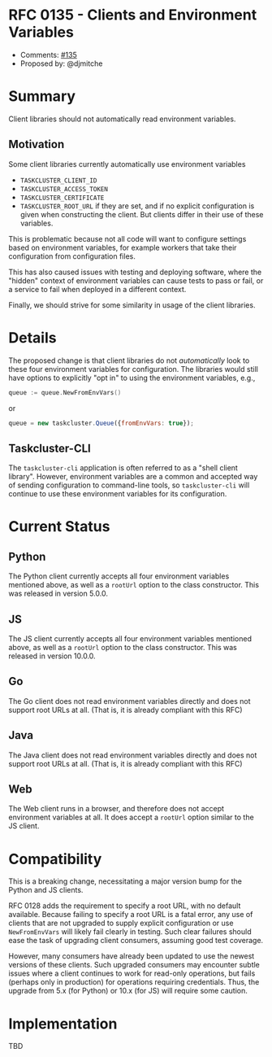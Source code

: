 # RFC 0135 - Clients and Environment Variables
* Comments: [#135](https://api.github.com/repos/taskcluster/taskcluster-rfcs/pulls/135)
* Proposed by: @djmitche

# Summary

Client libraries should not automatically read environment variables.

## Motivation

Some client libraries currently automatically use environment variables
 * `TASKCLUSTER_CLIENT_ID`
 * `TASKCLUSTER_ACCESS_TOKEN`
 * `TASKCLUSTER_CERTIFICATE`
 * `TASKCLUSTER_ROOT_URL`
if they are set, and if no explicit configuration is given when constructing the client.
But clients differ in their use of these variables.

This is problematic because not all code will want to configure settings based on
environment variables, for example workers that take their configuration from
configuration files.

This has also caused issues with testing and deploying software, where the
"hidden" context of environment variables can cause tests to pass or fail, or a
service to fail when deployed in a different context.

Finally, we should strive for some similarity in usage of the client libraries.

# Details

The proposed change is that client libraries do not *automatically* look to
these four environment variables for configuration.  The libraries would still have
options to explicitly "opt in" to using the environment variables, e.g.,

```go
queue := queue.NewFromEnvVars()
```

or

```js
queue = new taskcluster.Queue({fromEnvVars: true});
```

## Taskcluster-CLI

The `taskcluster-cli` application is often referred to as a "shell client library".
However, environment variables are a common and accepted way of sending configuration to command-line tools, so `taskcluster-cli` will continue to use these environment variables for its configuration.

# Current Status

## Python

The Python client currently accepts all four environment variables mentioned above, as well as a `rootUrl` option to the class constructor.
This was released in version 5.0.0.

## JS

The JS client currently accepts all four environment variables mentioned above, as well as a `rootUrl` option to the class constructor.
This was released in version 10.0.0.

## Go

The Go client does not read environment variables directly and does not support root URLs at all.
(That is, it is already compliant with this RFC)

## Java

The Java client does not read environment variables directly and does not support root URLs at all.
(That is, it is already compliant with this RFC)

## Web

The Web client runs in a browser, and therefore does not accept environment variables at all.
It does accept a `rootUrl` option similar to the JS client.

# Compatibility

This is a breaking change, necessitating a major version bump for the Python and JS clients.

RFC 0128 adds the requirement to specify a root URL, with no default available.
Because failing to specify a root URL is a fatal error, any use of clients that are not upgraded to supply explicit configuration or use `NewFromEnvVars` will likely fail clearly in testing.
Such clear failures should ease the task of upgrading client consumers, assuming good test coverage.

However, many consumers have already been updated to use the newest versions of these clients.
Such upgraded consumers may encounter subtle issues where a client continues to work for read-only operations, but fails (perhaps only in production) for operations requiring credentials.
Thus, the upgrade from 5.x (for Python) or 10.x (for JS) will require some caution.

# Implementation

TBD
